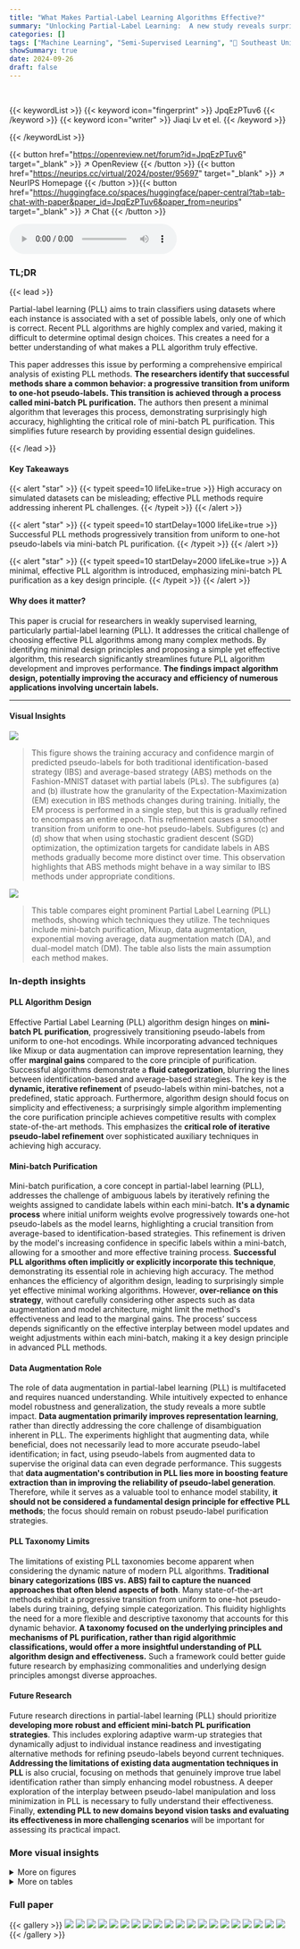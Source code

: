 ```yaml
---
title: "What Makes Partial-Label Learning Algorithms Effective?"
summary: "Unlocking Partial-Label Learning:  A new study reveals surprisingly simple design principles for highly accurate algorithms, dramatically simplifying future research and boosting performance."
categories: []
tags: ["Machine Learning", "Semi-Supervised Learning", "🏢 Southeast University",]
showSummary: true
date: 2024-09-26
draft: false
---
```


<br>

{{< keywordList >}}
{{< keyword icon="fingerprint" >}} JpqEzPTuv6 {{< /keyword >}}
{{< keyword icon="writer" >}} Jiaqi Lv et el. {{< /keyword >}}
 
{{< /keywordList >}}

{{< button href="https://openreview.net/forum?id=JpqEzPTuv6" target="_blank" >}}
↗ OpenReview
{{< /button >}}
{{< button href="https://neurips.cc/virtual/2024/poster/95697" target="_blank" >}}
↗ NeurIPS Homepage
{{< /button >}}{{< button href="https://huggingface.co/spaces/huggingface/paper-central?tab=tab-chat-with-paper&paper_id=JpqEzPTuv6&paper_from=neurips" target="_blank" >}}
↗ Chat
{{< /button >}}



<audio controls>
    <source src="https://ai-paper-reviewer.com/JpqEzPTuv6/podcast.wav" type="audio/wav">
    Your browser does not support the audio element.
</audio>


### TL;DR


{{< lead >}}

Partial-label learning (PLL) aims to train classifiers using datasets where each instance is associated with a set of possible labels, only one of which is correct.  Recent PLL algorithms are highly complex and varied, making it difficult to determine optimal design choices.  This creates a need for a better understanding of what makes a PLL algorithm truly effective.

This paper addresses this issue by performing a comprehensive empirical analysis of existing PLL methods.  **The researchers identify that successful methods share a common behavior:  a progressive transition from uniform to one-hot pseudo-labels.  This transition is achieved through a process called mini-batch PL purification.**  The authors then present a minimal algorithm that leverages this process, demonstrating surprisingly high accuracy,  highlighting the critical role of mini-batch PL purification.  This simplifies future research by providing essential design guidelines.

{{< /lead >}}


#### Key Takeaways

{{< alert "star" >}}
{{< typeit speed=10 lifeLike=true >}} High accuracy on simulated datasets can be misleading; effective PLL methods require addressing inherent PL challenges. {{< /typeit >}}
{{< /alert >}}

{{< alert "star" >}}
{{< typeit speed=10 startDelay=1000 lifeLike=true >}} Successful PLL methods progressively transition from uniform to one-hot pseudo-labels via mini-batch PL purification. {{< /typeit >}}
{{< /alert >}}

{{< alert "star" >}}
{{< typeit speed=10 startDelay=2000 lifeLike=true >}} A minimal, effective PLL algorithm is introduced, emphasizing mini-batch PL purification as a key design principle. {{< /typeit >}}
{{< /alert >}}

#### Why does it matter?
This paper is crucial for researchers in weakly supervised learning, particularly partial-label learning (PLL).  It addresses the critical challenge of choosing effective PLL algorithms among many complex methods.  By identifying minimal design principles and proposing a simple yet effective algorithm, this research significantly streamlines future PLL algorithm development and improves performance. **The findings impact algorithm design, potentially improving the accuracy and efficiency of numerous applications involving uncertain labels.**

------
#### Visual Insights



![](https://ai-paper-reviewer.com/JpqEzPTuv6/figures_1_1.jpg)

> This figure shows the training accuracy and confidence margin of predicted pseudo-labels for both traditional identification-based strategy (IBS) and average-based strategy (ABS) methods on the Fashion-MNIST dataset with partial labels (PLs). The subfigures (a) and (b) illustrate how the granularity of the Expectation-Maximization (EM) execution in IBS methods changes during training.  Initially, the EM process is performed in a single step, but this is gradually refined to encompass an entire epoch. This refinement causes a smoother transition from uniform to one-hot pseudo-labels. Subfigures (c) and (d) show that when using stochastic gradient descent (SGD) optimization, the optimization targets for candidate labels in ABS methods gradually become more distinct over time. This observation highlights that ABS methods might behave in a way similar to IBS methods under appropriate conditions.





![](https://ai-paper-reviewer.com/JpqEzPTuv6/tables_2_1.jpg)

> This table compares eight prominent Partial Label Learning (PLL) methods, showing which techniques they utilize.  The techniques include mini-batch purification, Mixup, data augmentation, exponential moving average, data augmentation match (DA), and dual-model match (DM).  The table also lists the main assumption each method makes.





### In-depth insights


#### PLL Algorithm Design
Effective Partial Label Learning (PLL) algorithm design hinges on **mini-batch PL purification**, progressively transitioning pseudo-labels from uniform to one-hot encodings.  While incorporating advanced techniques like Mixup or data augmentation can improve representation learning, they offer **marginal gains** compared to the core principle of purification.  Successful algorithms demonstrate a **fluid categorization**, blurring the lines between identification-based and average-based strategies.  The key is the **dynamic, iterative refinement** of pseudo-labels within mini-batches, not a predefined, static approach.  Furthermore, algorithm design should focus on simplicity and effectiveness; a surprisingly simple algorithm implementing the core purification principle achieves competitive results with complex state-of-the-art methods. This emphasizes the **critical role of iterative pseudo-label refinement** over sophisticated auxiliary techniques in achieving high accuracy.

#### Mini-batch Purification
Mini-batch purification, a core concept in partial-label learning (PLL), addresses the challenge of ambiguous labels by iteratively refining the weights assigned to candidate labels within each mini-batch.  **It's a dynamic process** where initial uniform weights evolve progressively towards one-hot pseudo-labels as the model learns, highlighting a crucial transition from average-based to identification-based strategies. This refinement is driven by the model's increasing confidence in specific labels within a mini-batch, allowing for a smoother and more effective training process.  **Successful PLL algorithms often implicitly or explicitly incorporate this technique**, demonstrating its essential role in achieving high accuracy. The method enhances the efficiency of algorithm design, leading to surprisingly simple yet effective minimal working algorithms.  However, **over-reliance on this strategy**, without carefully considering other aspects such as data augmentation and model architecture, might limit the method's effectiveness and lead to the marginal gains. The process’ success depends significantly on the effective interplay between model updates and weight adjustments within each mini-batch, making it a key design principle in advanced PLL methods.

#### Data Augmentation Role
The role of data augmentation in partial-label learning (PLL) is multifaceted and requires nuanced understanding.  While intuitively expected to enhance model robustness and generalization, the study reveals a more subtle impact. **Data augmentation primarily improves representation learning**, rather than directly addressing the core challenge of disambiguation inherent in PLL.  The experiments highlight that augmenting data, while beneficial, does not necessarily lead to more accurate pseudo-label identification; in fact, using pseudo-labels from augmented data to supervise the original data can even degrade performance. This suggests that **data augmentation's contribution in PLL lies more in boosting feature extraction than in improving the reliability of pseudo-label generation**. Therefore, while it serves as a valuable tool to enhance model stability, **it should not be considered a fundamental design principle for effective PLL methods**; the focus should remain on robust pseudo-label purification strategies.

#### PLL Taxonomy Limits
The limitations of existing PLL taxonomies become apparent when considering the dynamic nature of modern PLL algorithms.  **Traditional binary categorizations (IBS vs. ABS) fail to capture the nuanced approaches that often blend aspects of both**. Many state-of-the-art methods exhibit a progressive transition from uniform to one-hot pseudo-labels during training, defying simple categorization. This fluidity highlights the need for a more flexible and descriptive taxonomy that accounts for this dynamic behavior.  **A taxonomy focused on the underlying principles and mechanisms of PL purification, rather than rigid algorithmic classifications, would offer a more insightful understanding of PLL algorithm design and effectiveness.**  Such a framework could better guide future research by emphasizing commonalities and underlying design principles amongst diverse approaches.

#### Future Research
Future research directions in partial-label learning (PLL) should prioritize **developing more robust and efficient mini-batch PL purification strategies**.  This includes exploring adaptive warm-up strategies that dynamically adjust to individual instance readiness and investigating alternative methods for refining pseudo-labels beyond current techniques.  **Addressing the limitations of existing data augmentation techniques in PLL** is also crucial, focusing on methods that genuinely improve true label identification rather than simply enhancing model robustness. A deeper exploration of the interplay between pseudo-label manipulation and loss minimization in PLL is necessary to fully understand their effectiveness. Finally, **extending PLL to new domains beyond vision tasks and evaluating its effectiveness in more challenging scenarios** will be important for assessing its practical impact.


### More visual insights

<details>
<summary>More on figures
</summary>


![](https://ai-paper-reviewer.com/JpqEzPTuv6/figures_6_1.jpg)

> This figure compares the performance of different training setups for the DASM (Dual Augmentation Single Model) algorithm on the FMNIST dataset with partial labels.  The left panel (a) displays the accuracy of the pseudo-labels generated during training, illustrating how well the model is able to identify the true labels within the sets of candidate labels. The right panel (b) shows the test accuracy, which represents the generalization performance of the model on unseen data. Different colors show different training setup configurations.  The results indicate that a specific training setup (SADM) outperforms other strategies, highlighting the importance of the choice of training setup for effective PLL (Partial Label Learning).


![](https://ai-paper-reviewer.com/JpqEzPTuv6/figures_6_2.jpg)

> This figure shows the training and validation accuracy curves for three different warm-up iteration numbers (1, 5, and 500) on the Fashion-MNIST dataset with partial labels.  The x-axis represents the training epoch, and the y-axis represents the accuracy.  The red lines indicate where the validation accuracy reached a local maximum, suggesting that prematurely stopping the warm-up phase before overfitting may improve performance. The optimal warm-up strategy appears to be neither too short nor too long.


![](https://ai-paper-reviewer.com/JpqEzPTuv6/figures_14_1.jpg)

> This figure visualizes the training accuracy and confidence margin of predicted pseudo-labels for the SASM (Single Augmentation Single Model) method on the FMNIST dataset with partial labels.  It explores the impact of different learning rates (1e-1 and 1e-4) and optimizers (SGD with momentum 0.9, SGD without momentum, and Adam) on the model's performance. The plots show how these hyperparameters affect the convergence of the model and the clarity of the pseudo-labels during training.


![](https://ai-paper-reviewer.com/JpqEzPTuv6/figures_14_2.jpg)

> This figure illustrates the core components of four state-of-the-art partial label learning (PLL) methods: DASM, SADM, DADM, and PRODEN+.  Each method's architecture is shown, highlighting the key components: dual augmentations, dual models, and the use of mini-batch PL purification.  The figure simplifies the architecture of each method to illustrate the commonalities and differences in their approaches to addressing the challenges of partial labeling.


</details>




<details>
<summary>More on tables
</summary>


![](https://ai-paper-reviewer.com/JpqEzPTuv6/tables_5_1.jpg)
> This table compares eight prominent partial-label learning (PLL) methods, highlighting the techniques used in each.  It shows whether each method utilizes mini-batch purification, Mixup, data augmentation, exponential moving average, Match (DA or DM), and the main assumption behind the method's design. The table helps to understand the diversity of approaches and the key components driving their success.

![](https://ai-paper-reviewer.com/JpqEzPTuv6/tables_9_1.jpg)
> This table shows the improvement in classification accuracy achieved by adding the StreamPurify method to various Partial Label Learning (PLL) algorithms.  The results are presented for different datasets (FMNIST, CIFAR-10, CIFAR-100, mini-ImageNet) and varying noise levels (represented by the flipping probability).  The improvement is calculated as the difference in accuracy between the original PLL method and the same method augmented with StreamPurify.

![](https://ai-paper-reviewer.com/JpqEzPTuv6/tables_14_1.jpg)
> This table compares eight prominent Partial Label Learning (PLL) methods, highlighting the techniques used in each.  It shows whether each method utilizes mini-batch purification, mixup, data augmentation, exponential moving average, match, and other techniques. It also briefly describes the main assumption behind each method. This helps in understanding the different approaches to PLL and their key components.

![](https://ai-paper-reviewer.com/JpqEzPTuv6/tables_14_2.jpg)
> This table presents the average training and testing accuracy results obtained using three different loss functions: lneg, lAPL, and lmaxi.  The results are shown for various datasets (FMNIST, CIFAR-100, mini-ImageNet) and different noise levels (0.3, 0.7 for FMNIST; 0.05, 0.1 for CIFAR-100; instance-dependent for mini-ImageNet). It demonstrates the impact of different loss functions on the accuracy of partial label learning models.

</details>




### Full paper

{{< gallery >}}
<img src="https://ai-paper-reviewer.com/JpqEzPTuv6/1.png" class="grid-w50 md:grid-w33 xl:grid-w25" />
<img src="https://ai-paper-reviewer.com/JpqEzPTuv6/2.png" class="grid-w50 md:grid-w33 xl:grid-w25" />
<img src="https://ai-paper-reviewer.com/JpqEzPTuv6/3.png" class="grid-w50 md:grid-w33 xl:grid-w25" />
<img src="https://ai-paper-reviewer.com/JpqEzPTuv6/4.png" class="grid-w50 md:grid-w33 xl:grid-w25" />
<img src="https://ai-paper-reviewer.com/JpqEzPTuv6/5.png" class="grid-w50 md:grid-w33 xl:grid-w25" />
<img src="https://ai-paper-reviewer.com/JpqEzPTuv6/6.png" class="grid-w50 md:grid-w33 xl:grid-w25" />
<img src="https://ai-paper-reviewer.com/JpqEzPTuv6/7.png" class="grid-w50 md:grid-w33 xl:grid-w25" />
<img src="https://ai-paper-reviewer.com/JpqEzPTuv6/8.png" class="grid-w50 md:grid-w33 xl:grid-w25" />
<img src="https://ai-paper-reviewer.com/JpqEzPTuv6/9.png" class="grid-w50 md:grid-w33 xl:grid-w25" />
<img src="https://ai-paper-reviewer.com/JpqEzPTuv6/10.png" class="grid-w50 md:grid-w33 xl:grid-w25" />
<img src="https://ai-paper-reviewer.com/JpqEzPTuv6/11.png" class="grid-w50 md:grid-w33 xl:grid-w25" />
<img src="https://ai-paper-reviewer.com/JpqEzPTuv6/12.png" class="grid-w50 md:grid-w33 xl:grid-w25" />
<img src="https://ai-paper-reviewer.com/JpqEzPTuv6/13.png" class="grid-w50 md:grid-w33 xl:grid-w25" />
<img src="https://ai-paper-reviewer.com/JpqEzPTuv6/14.png" class="grid-w50 md:grid-w33 xl:grid-w25" />
<img src="https://ai-paper-reviewer.com/JpqEzPTuv6/15.png" class="grid-w50 md:grid-w33 xl:grid-w25" />
<img src="https://ai-paper-reviewer.com/JpqEzPTuv6/16.png" class="grid-w50 md:grid-w33 xl:grid-w25" />
<img src="https://ai-paper-reviewer.com/JpqEzPTuv6/17.png" class="grid-w50 md:grid-w33 xl:grid-w25" />
<img src="https://ai-paper-reviewer.com/JpqEzPTuv6/18.png" class="grid-w50 md:grid-w33 xl:grid-w25" />
<img src="https://ai-paper-reviewer.com/JpqEzPTuv6/19.png" class="grid-w50 md:grid-w33 xl:grid-w25" />
<img src="https://ai-paper-reviewer.com/JpqEzPTuv6/20.png" class="grid-w50 md:grid-w33 xl:grid-w25" />
{{< /gallery >}}